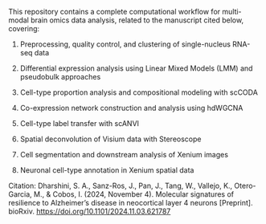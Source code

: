 This repository contains a complete computational workflow for multi-modal brain omics data analysis, related to the manuscript cited below, covering:

1. Preprocessing, quality control, and clustering of single-nucleus RNA-seq data

2. Differential expression analysis using Linear Mixed Models (LMM) and pseudobulk approaches

3. Cell-type proportion analysis and compositional modeling with scCODA

4. Co-expression network construction and analysis using hdWGCNA

5. Cell-type label transfer with scANVI

6. Spatial deconvolution of Visium data with Stereoscope

7. Cell segmentation and downstream analysis of Xenium images

8. Neuronal cell-type annotation in Xenium spatial data

Citation:
Dharshini, S. A., Sanz-Ros, J., Pan, J., Tang, W., Vallejo, K., Otero-Garcia, M., & Cobos, I. (2024, November 4). Molecular signatures of resilience to Alzheimer’s disease in neocortical layer 4 neurons [Preprint]. bioRxiv. https://doi.org/10.1101/2024.11.03.621787

